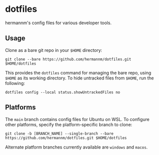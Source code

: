# dotfiles

hermannm's config files for various developer tools.

## Usage

Clone as a bare git repo in your `$HOME` directory:

```
git clone --bare https://github.com/hermannm/dotfiles.git $HOME/dotfiles
```

This provides the `dotfiles` command for managing the bare repo, using `$HOME` as its working directory. To hide untracked files from `$HOME`, run the following:

```
dotfiles config --local status.showUntrackedFiles no
```

## Platforms

The `main` branch contains config files for Ubuntu on WSL. To configure other platforms, specify the platform-specific branch to clone:

```
git clone -b [BRANCH_NAME] --single-branch --bare https://github.com/hermannm/dotfiles.git $HOME/dotfiles
```

Alternate platform branches currently available are `windows` and `macos`.

